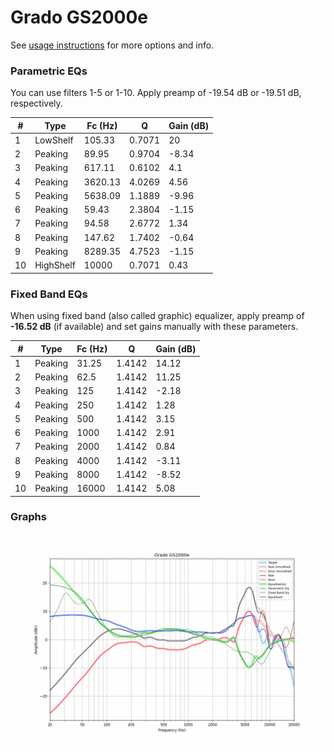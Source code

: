 # Grado GS2000e
See [usage instructions](https://github.com/jaakkopasanen/AutoEq#usage) for more options and info.

### Parametric EQs
You can use filters 1-5 or 1-10. Apply preamp of -19.54 dB or -19.51 dB, respectively.

|   # | Type      |   Fc (Hz) |      Q |   Gain (dB) |
|-----|-----------|-----------|--------|-------------|
|   1 | LowShelf  |    105.33 | 0.7071 |       20    |
|   2 | Peaking   |     89.95 | 0.9704 |       -8.34 |
|   3 | Peaking   |    617.11 | 0.6102 |        4.1  |
|   4 | Peaking   |   3620.13 | 4.0269 |        4.56 |
|   5 | Peaking   |   5638.09 | 1.1889 |       -9.96 |
|   6 | Peaking   |     59.43 | 2.3804 |       -1.15 |
|   7 | Peaking   |     94.58 | 2.6772 |        1.34 |
|   8 | Peaking   |    147.62 | 1.7402 |       -0.64 |
|   9 | Peaking   |   8289.35 | 4.7523 |       -1.15 |
|  10 | HighShelf |  10000    | 0.7071 |        0.43 |

### Fixed Band EQs
When using fixed band (also called graphic) equalizer, apply preamp of **-16.52 dB** (if available) and set gains manually with these parameters.

|   # | Type    |   Fc (Hz) |      Q |   Gain (dB) |
|-----|---------|-----------|--------|-------------|
|   1 | Peaking |     31.25 | 1.4142 |       14.12 |
|   2 | Peaking |     62.5  | 1.4142 |       11.25 |
|   3 | Peaking |    125    | 1.4142 |       -2.18 |
|   4 | Peaking |    250    | 1.4142 |        1.28 |
|   5 | Peaking |    500    | 1.4142 |        3.15 |
|   6 | Peaking |   1000    | 1.4142 |        2.91 |
|   7 | Peaking |   2000    | 1.4142 |        0.84 |
|   8 | Peaking |   4000    | 1.4142 |       -3.11 |
|   9 | Peaking |   8000    | 1.4142 |       -8.52 |
|  10 | Peaking |  16000    | 1.4142 |        5.08 |

### Graphs
![](./Grado%20GS2000e.png)
